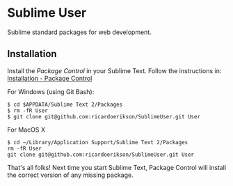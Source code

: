 # Sublime User

Sublime standard packages for web development.

## Installation

Install the *Package Control* in your Sublime Text. Follow the instructions in: [Installation - Package Control](https://packagecontrol.io/installation)

For Windows (using Git Bash):
```
$ cd $APPDATA/Sublime Text 2/Packages
$ rm -fR User
$ git clone git@github.com:ricardoerikson/SublimeUser.git User
```

For MacOS X

```
$ cd ~/Library/Application Support/Sublime Text 2/Packages
rm -fR User
git clone git@github.com:ricardoerikson/SublimeUser.git User
```

That's all folks! Next time you start Sublime Text, Package Control will install the correct version of any missing package.
